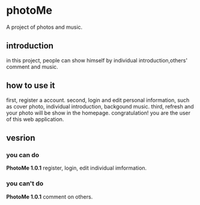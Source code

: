 # photoMe
A project of photos and music.

## introduction
in this project, people can show himself by individual introduction,others' comment and music.

## how to use it
first, register a account.
second, login and edit personal information, such as cover photo, individual introduction, backgound music.
third, refresh and your photo will be show in the homepage.
congratulation! you are the user of this web application.

## vesrion

### you can do
  <b>PhotoMe 1.0.1</b>    register, login, edit individual imformation.
### you can't do
  <b>PhotoMe 1.0.1</b>    comment on others.
